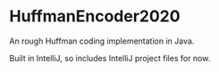 # HuffmanEncoder2020
An rough Huffman coding implementation in Java. 

Built in IntelliJ, so includes IntelliJ project files for now. 
